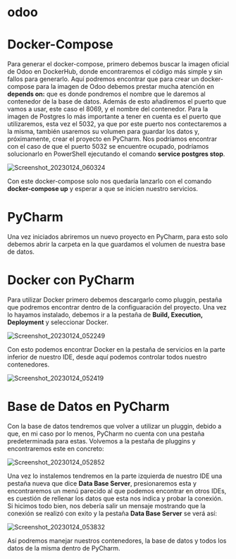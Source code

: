 # odoo

# Docker-Compose 

Para generar el docker-compose, primero debemos buscar la imagen oficial de Odoo en DockerHub, donde encontraremos el código más simple y sin fallos para generarlo. Aquí podremos encontrar que para crear un docker-compose para la imagen de Odoo debemos prestar mucha atención en **depends on:** que es donde pondremos el nombre que le daremos al contenedor de la base de datos. Además de esto añadiremos el puerto que vamos a usar, este caso el 8069, y el nombre del contenedor.
Para la imagen de Postgres lo más importante a tener en cuenta es el puerto que utilizaremos, esta vez el 5032, ya que por este puerto nos contectaremos a la misma, también usaremos su volumen para guardar los datos y, próximamente, crear el proyecto en PyCharm. Nos podríamos encontrar con el caso de que el puerto 5032 se encuentre ocupado, podríamos solucionarlo en PowerShell ejecutando el comando **service postgres stop**.
  
  ![Screenshot_20230124_060324](https://user-images.githubusercontent.com/91608906/214359078-72f3ca9f-3703-45d1-98f3-43e1f8bf286f.png)

Con este docker-compose solo nos quedaría lanzarlo con el comando **docker-compose up** y esperar a que se inicien nuestro servicios.

# PyCharm 
Una vez iniciados abriremos un nuevo proyecto en PyCharm, para esto solo debemos abrir la carpeta en la que guardamos el volumen de nuestra base de datos.

# Docker con PyCharm
Para utilizar Docker primero debemos descargarlo como pluggin, pestaña que podremos encontrar dentro de la configuaración del proyecto. Una vez lo hayamos instalado, debemos ir a la pestaña de **Build, Execution, Deployment** y seleccionar Docker.

  ![Screenshot_20230124_052249](https://user-images.githubusercontent.com/91608906/214361394-02981614-ae0a-47c8-b309-6883faf4255c.png)

Con esto podemos encontrar Docker en la pestaña de servicios en la parte inferior de nuestro IDE, desde aquí podemos controlar todos nuestro contenedores.

![Screenshot_20230124_052419](https://user-images.githubusercontent.com/91608906/214361862-7d4c7a3e-f137-4273-9664-9ad1deafd4cd.png)

# Base de Datos en PyCharm
Con la base de datos tendremos que volver a utilizar un pluggin, debido a que, en mi caso por lo menos, PyCharm no cuenta con una pestaña predeterminada para estas. Volvemos a la pestaña de pluggins y encontraremos este en concreto: 

  ![Screenshot_20230124_052852](https://user-images.githubusercontent.com/91608906/214362257-f54ff259-5f20-4aa6-80a5-58530372eee9.png)

Una vez lo instalemos tendremos en la parte izquierda de nuestro IDE una pestaña nueva que dice **Data Base Server**, presionaremos esta y encontraremos un menú parecido al que podemos encontrar en otros IDEs, es cuestión de rellenar los datos que esta nos indica y probar la conexión. Si hicimos todo bien, nos debería salir un mensaje mostrando que la conexión se realizó con exito y la pestaña **Data Base Server** se verá así: 

  ![Screenshot_20230124_053832](https://user-images.githubusercontent.com/91608906/214363079-91e64895-f467-4332-854f-b8288b5f4489.png)

Así podremos manejar nuestros contenedores, la base de datos y todos los datos de la misma dentro de PyCharm. 
